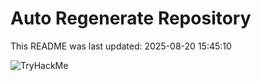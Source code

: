 # Auto Regenerate Repository

This README was last updated: 2025-08-20 15:45:10

 ![TryHackMe](https://tryhackme.com/badge/533634)